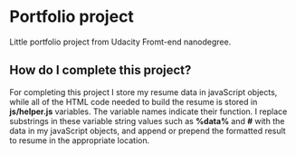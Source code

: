 # Portfolio project

Little portfolio project from Udacity Fromt-end nanodegree.

## How do I complete this project?

For completing this project I store my resume data in javaScript objects, while all of the HTML code needed to build the resume is stored in **js/helper.js** variables. The variable names indicate their function. I replace substrings in these variable string values such as **%data%** and **#** with the data in my javaScript objects, and append or prepend the formatted result to resume in the appropriate location.
